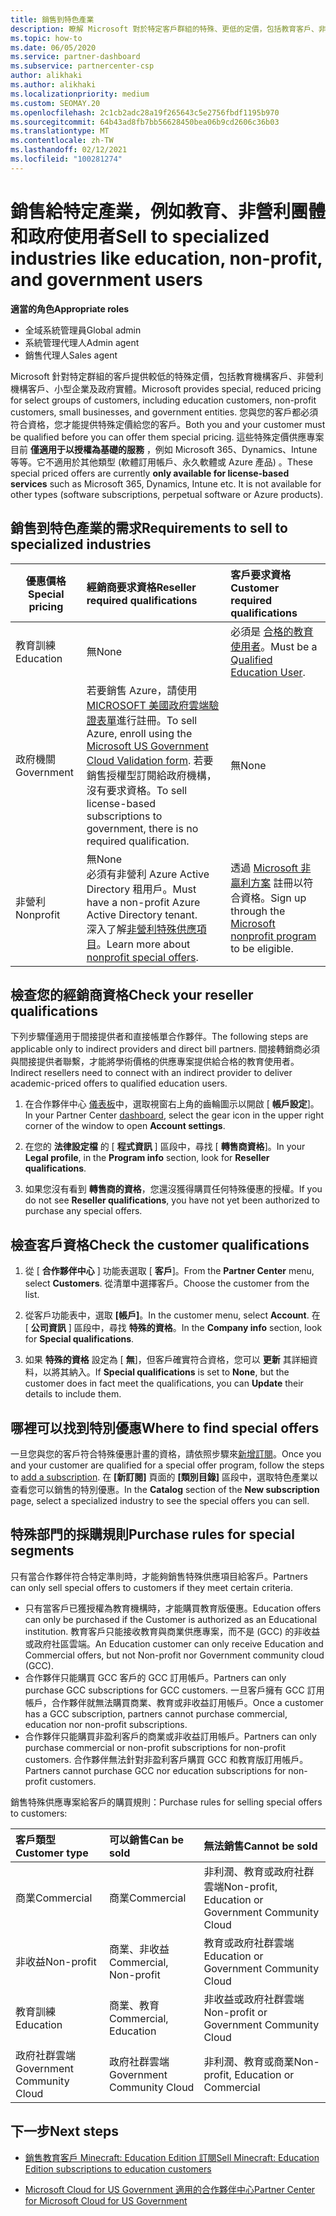 ```yaml
---
title: 銷售到特色產業
description: 瞭解 Microsoft 對於特定客戶群組的特殊、更低的定價，包括教育客戶、非盈利客戶和政府使用者。
ms.topic: how-to
ms.date: 06/05/2020
ms.service: partner-dashboard
ms.subservice: partnercenter-csp
author: alikhaki
ms.author: alikhaki
ms.localizationpriority: medium
ms.custom: SEOMAY.20
ms.openlocfilehash: 2c1cb2adc28a19f265643c5e2756fbdf1195b970
ms.sourcegitcommit: 64b43ad8fb7bb56628450bea06b9cd2606c36b03
ms.translationtype: MT
ms.contentlocale: zh-TW
ms.lasthandoff: 02/12/2021
ms.locfileid: "100281274"
---
```

# <a name="sell-to-specialized-industries-like-education-non-profit-and-government-users"></a><span data-ttu-id="f5697-103">銷售給特定產業，例如教育、非營利團體和政府使用者</span><span class="sxs-lookup"><span data-stu-id="f5697-103">Sell to specialized industries like education, non-profit, and government users</span></span>

<span data-ttu-id="f5697-104">**適當的角色**</span><span class="sxs-lookup"><span data-stu-id="f5697-104">**Appropriate roles**</span></span>

- <span data-ttu-id="f5697-105">全域系統管理員</span><span class="sxs-lookup"><span data-stu-id="f5697-105">Global admin</span></span>
- <span data-ttu-id="f5697-106">系統管理代理人</span><span class="sxs-lookup"><span data-stu-id="f5697-106">Admin agent</span></span>
- <span data-ttu-id="f5697-107">銷售代理人</span><span class="sxs-lookup"><span data-stu-id="f5697-107">Sales agent</span></span>

<span data-ttu-id="f5697-108">Microsoft 針對特定群組的客戶提供較低的特殊定價，包括教育機構客戶、非營利機構客戶、小型企業及政府實體。</span><span class="sxs-lookup"><span data-stu-id="f5697-108">Microsoft provides special, reduced pricing for select groups of customers, including education customers, non-profit customers, small businesses, and government entities.</span></span> <span data-ttu-id="f5697-109">您與您的客戶都必須符合資格，您才能提供特殊定價給您的客戶。</span><span class="sxs-lookup"><span data-stu-id="f5697-109">Both you and your customer must be qualified before you can offer them special pricing.</span></span> <span data-ttu-id="f5697-110">這些特殊定價供應專案目前 **僅適用于以授權為基礎的服務** ，例如 Microsoft 365、Dynamics、Intune 等等。它不適用於其他類型 (軟體訂用帳戶、永久軟體或 Azure 產品) 。</span><span class="sxs-lookup"><span data-stu-id="f5697-110">These special priced offers are currently **only available for license-based services** such as Microsoft 365, Dynamics, Intune etc. It is not available for other types (software subscriptions, perpetual software or Azure products).</span></span>

## <a name="requirements-to-sell-to-specialized-industries"></a><span data-ttu-id="f5697-111">銷售到特色產業的需求</span><span class="sxs-lookup"><span data-stu-id="f5697-111">Requirements to sell to specialized industries</span></span>

|<span data-ttu-id="f5697-112">**優惠價格**</span><span class="sxs-lookup"><span data-stu-id="f5697-112">**Special pricing**</span></span>   |<span data-ttu-id="f5697-113">**經銷商要求資格**</span><span class="sxs-lookup"><span data-stu-id="f5697-113">**Reseller required qualifications**</span></span>   |<span data-ttu-id="f5697-114">**客戶要求資格**</span><span class="sxs-lookup"><span data-stu-id="f5697-114">**Customer required qualifications**</span></span>   |
|----------------------------|:---------------------------------|:------------------------------------------|
|<span data-ttu-id="f5697-115">教育訓練</span><span class="sxs-lookup"><span data-stu-id="f5697-115">Education</span></span>   |<span data-ttu-id="f5697-116">無</span><span class="sxs-lookup"><span data-stu-id="f5697-116">None</span></span>   | <span data-ttu-id="f5697-117">必須是 [合格的教育使用者](https://www.microsoftvolumelicensing.com/DocumentSearch.aspx?Mode=3&DocumentTypeId=7)。</span><span class="sxs-lookup"><span data-stu-id="f5697-117">Must be a [Qualified Education User](https://www.microsoftvolumelicensing.com/DocumentSearch.aspx?Mode=3&DocumentTypeId=7).</span></span>   |
|<span data-ttu-id="f5697-118">政府機關</span><span class="sxs-lookup"><span data-stu-id="f5697-118">Government</span></span>   |<span data-ttu-id="f5697-119">若要銷售 Azure，請使用 [MICROSOFT 美國政府雲端驗證表單](https://azuregov.microsoft.com/csp)進行註冊。</span><span class="sxs-lookup"><span data-stu-id="f5697-119">To sell Azure, enroll using the [Microsoft US Government Cloud Validation form](https://azuregov.microsoft.com/csp).</span></span> <span data-ttu-id="f5697-120">若要銷售授權型訂閱給政府機構，沒有要求資格。</span><span class="sxs-lookup"><span data-stu-id="f5697-120">To sell license-based subscriptions to government, there is no required qualification.</span></span>|   <span data-ttu-id="f5697-121">無</span><span class="sxs-lookup"><span data-stu-id="f5697-121">None</span></span>|
|<span data-ttu-id="f5697-122">非營利</span><span class="sxs-lookup"><span data-stu-id="f5697-122">Nonprofit</span></span>  |<span data-ttu-id="f5697-123">無</span><span class="sxs-lookup"><span data-stu-id="f5697-123">None</span></span><br/> <span data-ttu-id="f5697-124">必須有非營利 Azure Active Directory 租用戶。</span><span class="sxs-lookup"><span data-stu-id="f5697-124">Must have a non-profit Azure Active Directory tenant.</span></span><br/> <span data-ttu-id="f5697-125">深入了解[非營利特殊供應項目](https://assetsprod.microsoft.com/mpn/nonprofit-skus-in-csp-faq.pdf)。</span><span class="sxs-lookup"><span data-stu-id="f5697-125">Learn more about [nonprofit special offers](https://assetsprod.microsoft.com/mpn/nonprofit-skus-in-csp-faq.pdf).</span></span>   |<span data-ttu-id="f5697-126">透過 [Microsoft 非贏利方案](https://nonprofit.microsoft.com/#/register) 註冊以符合資格。</span><span class="sxs-lookup"><span data-stu-id="f5697-126">Sign up through the [Microsoft nonprofit program](https://nonprofit.microsoft.com/#/register) to be eligible.</span></span>   |

## <a name="check-your-reseller-qualifications"></a><span data-ttu-id="f5697-127">檢查您的經銷商資格</span><span class="sxs-lookup"><span data-stu-id="f5697-127">Check your reseller qualifications</span></span>

<span data-ttu-id="f5697-128">下列步驟僅適用于間接提供者和直接帳單合作夥伴。</span><span class="sxs-lookup"><span data-stu-id="f5697-128">The following steps are applicable only to indirect providers and direct bill partners.</span></span> <span data-ttu-id="f5697-129">間接轉銷商必須與間接提供者聯繫，才能將學術價格的供應專案提供給合格的教育使用者。</span><span class="sxs-lookup"><span data-stu-id="f5697-129">Indirect resellers need to connect with an indirect provider to deliver academic-priced offers to qualified education users.</span></span>

1. <span data-ttu-id="f5697-130">在合作夥伴中心 [儀表板](https://partner.microsoft.com/dashboard)中，選取視窗右上角的齒輪圖示以開啟 [ **帳戶設定**]。</span><span class="sxs-lookup"><span data-stu-id="f5697-130">In your Partner Center [dashboard](https://partner.microsoft.com/dashboard), select the gear icon in the upper right corner of the window to open **Account settings**.</span></span>

2. <span data-ttu-id="f5697-131">在您的 **法律設定檔** 的 [ **程式資訊** ] 區段中，尋找 [ **轉售商資格**]。</span><span class="sxs-lookup"><span data-stu-id="f5697-131">In your **Legal profile**, in the **Program info** section, look for **Reseller qualifications**.</span></span>

3. <span data-ttu-id="f5697-132">如果您沒有看到 **轉售商的資格**，您還沒獲得購買任何特殊優惠的授權。</span><span class="sxs-lookup"><span data-stu-id="f5697-132">If you do not see **Reseller qualifications**, you have not yet been authorized to purchase any special offers.</span></span>

## <a name="check-the-customer-qualifications"></a><span data-ttu-id="f5697-133">檢查客戶資格</span><span class="sxs-lookup"><span data-stu-id="f5697-133">Check the customer qualifications</span></span>

1. <span data-ttu-id="f5697-134">從 [ **合作夥伴中心** ] 功能表選取 [ **客戶**]。</span><span class="sxs-lookup"><span data-stu-id="f5697-134">From the **Partner Center** menu, select **Customers**.</span></span> <span data-ttu-id="f5697-135">從清單中選擇客戶。</span><span class="sxs-lookup"><span data-stu-id="f5697-135">Choose the customer from the list.</span></span>

2. <span data-ttu-id="f5697-136">從客戶功能表中，選取 **\[帳戶\]**。</span><span class="sxs-lookup"><span data-stu-id="f5697-136">In the customer menu, select **Account**.</span></span> <span data-ttu-id="f5697-137">在 [ **公司資訊** ] 區段中，尋找 **特殊的資格**。</span><span class="sxs-lookup"><span data-stu-id="f5697-137">In the **Company info** section, look for **Special qualifications**.</span></span>

3. <span data-ttu-id="f5697-138">如果 **特殊的資格** 設定為 [ **無**]，但客戶確實符合資格，您可以 **更新** 其詳細資料，以將其納入。</span><span class="sxs-lookup"><span data-stu-id="f5697-138">If **Special qualifications** is set to **None**, but the customer does in fact meet the qualifications, you can **Update** their details to include them.</span></span>

## <a name="where-to-find-special-offers"></a><span data-ttu-id="f5697-139">哪裡可以找到特別優惠</span><span class="sxs-lookup"><span data-stu-id="f5697-139">Where to find special offers</span></span>

<span data-ttu-id="f5697-140">一旦您與您的客戶符合特殊優惠計畫的資格，請依照步驟來[新增訂閱](create-a-new-subscription.md)。</span><span class="sxs-lookup"><span data-stu-id="f5697-140">Once you and your customer are qualified for a special offer program, follow the steps to [add a subscription](create-a-new-subscription.md).</span></span> <span data-ttu-id="f5697-141">在 **\[新訂閱]** 頁面的 **\[類別目錄\]** 區段中，選取特色產業以查看您可以銷售的特別優惠。</span><span class="sxs-lookup"><span data-stu-id="f5697-141">In the **Catalog** section of the **New subscription** page, select a specialized industry to see the special offers you can sell.</span></span>

## <a name="purchase-rules-for-special-segments"></a><span data-ttu-id="f5697-142">特殊部門的採購規則</span><span class="sxs-lookup"><span data-stu-id="f5697-142">Purchase rules for special segments</span></span>

<span data-ttu-id="f5697-143">只有當合作夥伴符合特定準則時，才能夠銷售特殊供應項目給客戶。</span><span class="sxs-lookup"><span data-stu-id="f5697-143">Partners can only sell special offers to customers if they meet certain criteria.</span></span> 

- <span data-ttu-id="f5697-144">只有當客戶已獲授權為教育機構時，才能購買教育版優惠。</span><span class="sxs-lookup"><span data-stu-id="f5697-144">Education offers can only be purchased if the Customer is authorized as an Educational institution.</span></span> <span data-ttu-id="f5697-145">教育客戶只能接收教育與商業供應專案，而不是 (GCC) 的非收益或政府社區雲端。</span><span class="sxs-lookup"><span data-stu-id="f5697-145">An Education customer can only receive Education and Commercial offers, but not Non-profit nor Government community cloud (GCC).</span></span>
- <span data-ttu-id="f5697-146">合作夥伴只能購買 GCC 客戶的 GCC 訂用帳戶。</span><span class="sxs-lookup"><span data-stu-id="f5697-146">Partners can only purchase GCC subscriptions for GCC customers.</span></span> <span data-ttu-id="f5697-147">一旦客戶擁有 GCC 訂用帳戶，合作夥伴就無法購買商業、教育或非收益訂用帳戶。</span><span class="sxs-lookup"><span data-stu-id="f5697-147">Once a customer has a GCC subscription, partners cannot purchase commercial, education nor non-profit subscriptions.</span></span> 
- <span data-ttu-id="f5697-148">合作夥伴只能購買非盈利客戶的商業或非收益訂用帳戶。</span><span class="sxs-lookup"><span data-stu-id="f5697-148">Partners can only purchase commercial or non-profit subscriptions for non-profit customers.</span></span> <span data-ttu-id="f5697-149">合作夥伴無法針對非盈利客戶購買 GCC 和教育版訂用帳戶。</span><span class="sxs-lookup"><span data-stu-id="f5697-149">Partners cannot purchase GCC nor education subscriptions for non-profit customers.</span></span>

<span data-ttu-id="f5697-150">銷售特殊供應專案給客戶的購買規則：</span><span class="sxs-lookup"><span data-stu-id="f5697-150">Purchase rules for selling special offers to customers:</span></span>

|<span data-ttu-id="f5697-151">**客戶類型**</span><span class="sxs-lookup"><span data-stu-id="f5697-151">**Customer type**</span></span>   |<span data-ttu-id="f5697-152">**可以銷售**</span><span class="sxs-lookup"><span data-stu-id="f5697-152">**Can be sold**</span></span>   |<span data-ttu-id="f5697-153">**無法銷售**</span><span class="sxs-lookup"><span data-stu-id="f5697-153">**Cannot be sold**</span></span>   |
|:----------------------------|:---------------------------------|:------------------------------------------|
| <span data-ttu-id="f5697-154">商業</span><span class="sxs-lookup"><span data-stu-id="f5697-154">Commercial</span></span> |<span data-ttu-id="f5697-155">商業</span><span class="sxs-lookup"><span data-stu-id="f5697-155">Commercial</span></span> | <span data-ttu-id="f5697-156">非利潤、教育或政府社群雲端</span><span class="sxs-lookup"><span data-stu-id="f5697-156">Non-profit, Education or Government Community Cloud</span></span> |
| <span data-ttu-id="f5697-157">非收益</span><span class="sxs-lookup"><span data-stu-id="f5697-157">Non-profit</span></span> |<span data-ttu-id="f5697-158">商業、非收益</span><span class="sxs-lookup"><span data-stu-id="f5697-158">Commercial, Non-profit</span></span> | <span data-ttu-id="f5697-159">教育或政府社群雲端</span><span class="sxs-lookup"><span data-stu-id="f5697-159">Education or Government Community Cloud</span></span> |
| <span data-ttu-id="f5697-160">教育訓練</span><span class="sxs-lookup"><span data-stu-id="f5697-160">Education</span></span> |<span data-ttu-id="f5697-161">商業、教育</span><span class="sxs-lookup"><span data-stu-id="f5697-161">Commercial, Education</span></span> | <span data-ttu-id="f5697-162">非收益或政府社群雲端</span><span class="sxs-lookup"><span data-stu-id="f5697-162">Non-profit or Government Community Cloud</span></span> |
| <span data-ttu-id="f5697-163">政府社群雲端</span><span class="sxs-lookup"><span data-stu-id="f5697-163">Government Community Cloud</span></span> |<span data-ttu-id="f5697-164">政府社群雲端</span><span class="sxs-lookup"><span data-stu-id="f5697-164">Government Community Cloud</span></span> | <span data-ttu-id="f5697-165">非利潤、教育或商業</span><span class="sxs-lookup"><span data-stu-id="f5697-165">Non-profit, Education or Commercial</span></span> |

## <a name="next-steps"></a><span data-ttu-id="f5697-166">下一步</span><span class="sxs-lookup"><span data-stu-id="f5697-166">Next steps</span></span>

- [<span data-ttu-id="f5697-167">銷售教育客戶 Minecraft: Education Edition 訂閱</span><span class="sxs-lookup"><span data-stu-id="f5697-167">Sell Minecraft: Education Edition subscriptions to education customers</span></span>](minecraft-subscriptions.md)

- [<span data-ttu-id="f5697-168">Microsoft Cloud for US Government 適用的合作夥伴中心</span><span class="sxs-lookup"><span data-stu-id="f5697-168">Partner Center for Microsoft Cloud for US Government</span></span>](partner-center-for-microsoft-us-govt-cloud.md)
